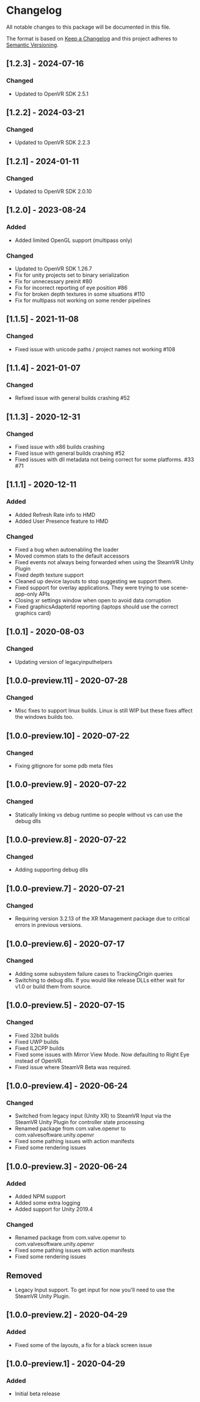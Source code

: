 # Changelog
All notable changes to this package will be documented in this file.

The format is based on [Keep a Changelog](http://keepachangelog.com/en/1.0.0/)
and this project adheres to [Semantic Versioning](http://semver.org/spec/v2.0.0.html).

## [1.2.3] - 2024-07-16
### Changed
- Updated to OpenVR SDK 2.5.1

## [1.2.2] - 2024-03-21
### Changed
- Updated to OpenVR SDK 2.2.3

## [1.2.1] - 2024-01-11
### Changed
- Updated to OpenVR SDK 2.0.10

## [1.2.0] - 2023-08-24
### Added
- Added limited OpenGL support (multipass only)
### Changed
- Updated to OpenVR SDK 1.26.7
- Fix for unity projects set to binary serialization
- Fix for unnecessary preinit #80
- Fix for incorrect reporting of eye position #86
- Fix for broken depth textures in some situations #110
- Fix for multipass not working on some render pipelines

## [1.1.5] - 2021-11-08
### Changed
- Fixed issue with unicode paths / project names not working #108

## [1.1.4] - 2021-01-07
### Changed
- Refixed issue with general builds crashing #52

## [1.1.3] - 2020-12-31
### Changed
- Fixed issue with x86 builds crashing
- Fixed issue with general builds crashing #52
- Fixed issues with dll metadata not being correct for some platforms. #33 #71

## [1.1.1] - 2020-12-11
### Added
- Added Refresh Rate info to HMD
- Added User Presence feature to HMD
### Changed
- Fixed a bug when autoenabling the loader
- Moved common stats to the default accessors
- Fixed events not always being forwarded when using the SteamVR Unity Plugin
- Fixed depth texture support
- Cleaned up device layouts to stop suggesting we support them.
- Fixed support for overlay applications. They were trying to use scene-app-only APIs
- Closing xr settings window when open to avoid data corruption
- Fixed graphicsAdapterId reporting (laptops should use the correct graphics card)

## [1.0.1] - 2020-08-03
### Changed
- Updating version of legacyinputhelpers

## [1.0.0-preview.11] - 2020-07-28
### Changed
- Misc fixes to support linux builds. Linux is still WIP but these fixes affect the windows builds too.

## [1.0.0-preview.10] - 2020-07-22
### Changed
- Fixing gitignore for some pdb meta files

## [1.0.0-preview.9] - 2020-07-22
### Changed
- Statically linking vs debug runtime so people without vs can use the debug dlls

## [1.0.0-preview.8] - 2020-07-22
### Changed
- Adding supporting debug dlls

## [1.0.0-preview.7] - 2020-07-21
### Changed
- Requiring version 3.2.13 of the XR Management package due to critical errors in previous versions.

## [1.0.0-preview.6] - 2020-07-17
### Changed
- Adding some subsystem failure cases to TrackingOrigin queries
- Switching to debug dlls. If you would like release DLLs either wait for v1.0 or build them from source.

## [1.0.0-preview.5] - 2020-07-15
### Changed
- Fixed 32bit builds
- Fixed UWP builds
- Fixed IL2CPP builds
- Fixed some issues with Mirror View Mode. Now defaulting to Right Eye instead of OpenVR.
- Fixed issue where SteamVR Beta was required.

## [1.0.0-preview.4] - 2020-06-24
### Changed
- Switched from legacy input (Unity XR) to SteamVR Input via the SteamVR Unity Plugin for controller state processing
- Renamed package from com.valve.openvr to com.valvesoftware.unity.openvr
- Fixed some pathing issues with action manifests
- Fixed some rendering issues

## [1.0.0-preview.3] - 2020-06-24
### Added
- Added NPM support
- Added some extra logging
- Added support for Unity 2019.4

### Changed
- Renamed package from com.valve.openvr to com.valvesoftware.unity.openvr
- Fixed some pathing issues with action manifests
- Fixed some rendering issues

## Removed
- Legacy Input support. To get input for now you'll need to use the SteamVR Unity Plugin.

## [1.0.0-preview.2] - 2020-04-29
### Added
- Fixed some of the layouts, a fix for a black screen issue

## [1.0.0-preview.1] - 2020-04-29
### Added
- Initial beta release
